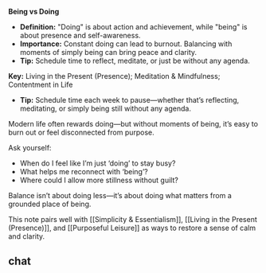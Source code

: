 **Being vs Doing**

- **Definition:** "Doing" is about action and achievement, while "being" is about presence and self-awareness.
- **Importance:** Constant doing can lead to burnout. Balancing with moments of simply being can bring peace and clarity.
- **Tip:** Schedule time to reflect, meditate, or just be without any agenda.

**Key:** Living in the Present (Presence); Meditation & Mindfulness; Contentment in Life


- **Tip:** Schedule time each week to pause—whether that’s reflecting, meditating, or simply being still without any agenda.

Modern life often rewards doing—but without moments of being, it’s easy to burn out or feel disconnected from purpose.

Ask yourself:
- When do I feel like I’m just ‘doing’ to stay busy?
- What helps me reconnect with ‘being’?
- Where could I allow more stillness without guilt?

Balance isn’t about doing less—it’s about doing what matters from a grounded place of being.

This note pairs well with [[Simplicity & Essentialism]], [[Living in the Present (Presence)]], and [[Purposeful Leisure]] as ways to restore a sense of calm and clarity.


## chat
```smart-chatgpt
```
